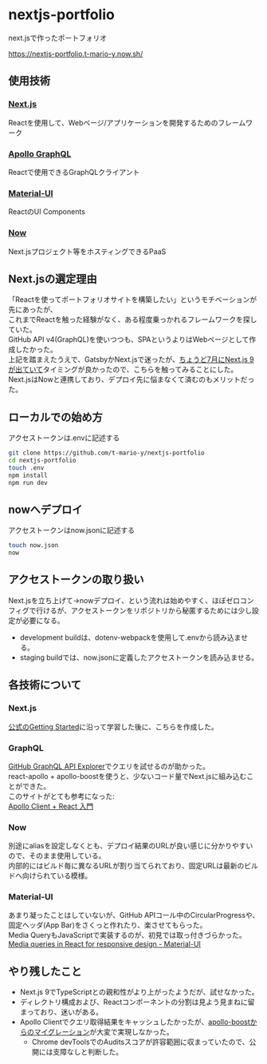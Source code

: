 # nextjs-portfolio

next.jsで作ったポートフォリオ

<https://nextjs-portfolio.t-mario-y.now.sh/>

## 使用技術

### [Next.js](https://nextjs.org/)

Reactを使用して、Webページ/アプリケーションを開発するためのフレームワーク

### [Apollo GraphQL](https://www.apollographql.com/)

Reactで使用できるGraphQLクライアント

### [Material-UI](https://material-ui.com/)

ReactのUI Components

### [Now](https://zeit.co/now)

Next.jsプロジェクト等をホスティングできるPaaS

## Next.jsの選定理由

「Reactを使ってポートフォリオサイトを構築したい」というモチベーションが先にあったが、  
これまでReactを触った経験がなく、ある程度乗っかれるフレームワークを探していた。  
GitHub API v4(GraphQL)を使いつつも、SPAというよりはWebページとして作成したかった。  
上記を踏まえたうえで、GatsbyかNext.jsで迷ったが、[ちょうど7月にNext.js 9が出ていて](https://nextjs.org/blog/next-9)タイミングが良かったので、こちらを触ってみることにした。  
Next.jsはNowと連携しており、デプロイ先に悩まなくて済むのもメリットだった。  

## ローカルでの始め方

アクセストークンは.envに記述する

```sh
git clone https://github.com/t-mario-y/nextjs-portfolio
cd nextjs-portfolio
touch .env
npm install
npm run dev
```

## nowへデプロイ

アクセストークンはnow.jsonに記述する

```sh
touch now.json
now
```

## アクセストークンの取り扱い

Next.jsを立ち上げて→nowデプロイ、という流れは始めやすく、ほぼゼロコンフィグで行けるが、アクセストークンをリポジトリから秘匿するためには少し設定が必要になる。  

- development buildは、dotenv-webpackを使用して.envから読み込ませる。
- staging buildでは、now.jsonに定義したアクセストークンを読み込ませる。

## 各技術について

### Next.js

[公式のGetting Started](https://nextjs.org/learn/basics/getting-started/setup)に沿って学習した後に、こちらを作成した。  

### GraphQL

[GitHub GraphQL API Explorer](https://developer.github.com/v4/explorer/)でクエリを試せるのが助かった。  
react-apollo + apollo-boostを使うと、少ないコード量でNext.jsに組み込むことができた。  
このサイトがとても参考になった:  
[Apollo Client + React 入門](https://qiita.com/seya/items/e1d8e77352239c4c4897)

### Now

別途にaliasを設定しなくとも、デプロイ結果のURLが良い感じに分かりやすいので、そのまま使用している。  
内部的にはビルド毎に異なるURLが割り当てられており、固定URLは最新のビルドへ向けられている模様。  

### Material-UI

あまり凝ったことはしていないが、GitHub APIコール中のCircularProgressや、固定ヘッダ(App Bar)をさくっと作れたり、楽させてもらった。  
Media QueryもJavaScriptで実装するのが、初見では取っ付きづらかった。  
[Media queries in React for responsive design - Material-UI](https://material-ui.com/components/use-media-query/)  

## やり残したこと

- Next.js 9でTypeScriptとの親和性がより上がったようだが、試せなかった。
- ディレクトリ構成および、Reactコンポーネントの分割は見よう見まねに留まっており、迷いがある。
- Apollo Clientでクエリ取得結果をキャッシュしたかったが、[apollo-boostからのマイグレーション](https://www.apollographql.com/docs/react/advanced/boost-migration/)が大変で実現しなかった。
  - Chrome devToolsでのAuditsスコアが許容範囲に収まっていたので、公開には支障なしと判断した。
